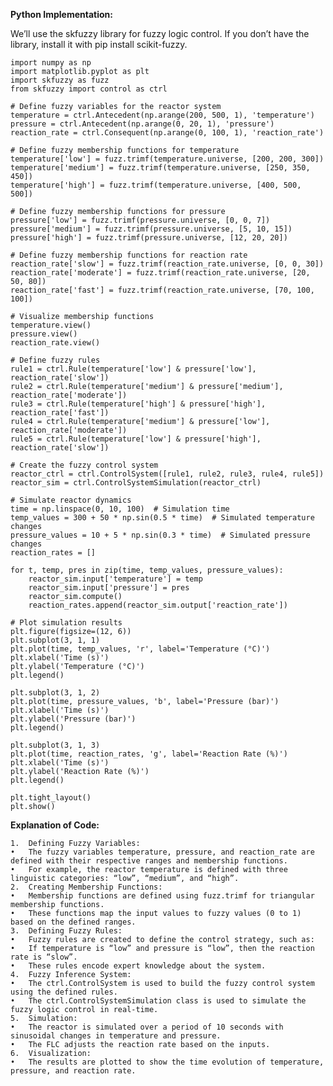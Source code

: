 **Python Implementation:**

We’ll use the skfuzzy library for fuzzy logic control. If you don’t have the library, install it with pip install scikit-fuzzy.

```
import numpy as np
import matplotlib.pyplot as plt
import skfuzzy as fuzz
from skfuzzy import control as ctrl

# Define fuzzy variables for the reactor system
temperature = ctrl.Antecedent(np.arange(200, 500, 1), 'temperature')
pressure = ctrl.Antecedent(np.arange(0, 20, 1), 'pressure')
reaction_rate = ctrl.Consequent(np.arange(0, 100, 1), 'reaction_rate')

# Define fuzzy membership functions for temperature
temperature['low'] = fuzz.trimf(temperature.universe, [200, 200, 300])
temperature['medium'] = fuzz.trimf(temperature.universe, [250, 350, 450])
temperature['high'] = fuzz.trimf(temperature.universe, [400, 500, 500])

# Define fuzzy membership functions for pressure
pressure['low'] = fuzz.trimf(pressure.universe, [0, 0, 7])
pressure['medium'] = fuzz.trimf(pressure.universe, [5, 10, 15])
pressure['high'] = fuzz.trimf(pressure.universe, [12, 20, 20])

# Define fuzzy membership functions for reaction rate
reaction_rate['slow'] = fuzz.trimf(reaction_rate.universe, [0, 0, 30])
reaction_rate['moderate'] = fuzz.trimf(reaction_rate.universe, [20, 50, 80])
reaction_rate['fast'] = fuzz.trimf(reaction_rate.universe, [70, 100, 100])

# Visualize membership functions
temperature.view()
pressure.view()
reaction_rate.view()

# Define fuzzy rules
rule1 = ctrl.Rule(temperature['low'] & pressure['low'], reaction_rate['slow'])
rule2 = ctrl.Rule(temperature['medium'] & pressure['medium'], reaction_rate['moderate'])
rule3 = ctrl.Rule(temperature['high'] & pressure['high'], reaction_rate['fast'])
rule4 = ctrl.Rule(temperature['medium'] & pressure['low'], reaction_rate['moderate'])
rule5 = ctrl.Rule(temperature['low'] & pressure['high'], reaction_rate['slow'])

# Create the fuzzy control system
reactor_ctrl = ctrl.ControlSystem([rule1, rule2, rule3, rule4, rule5])
reactor_sim = ctrl.ControlSystemSimulation(reactor_ctrl)

# Simulate reactor dynamics
time = np.linspace(0, 10, 100)  # Simulation time
temp_values = 300 + 50 * np.sin(0.5 * time)  # Simulated temperature changes
pressure_values = 10 + 5 * np.sin(0.3 * time)  # Simulated pressure changes
reaction_rates = []

for t, temp, pres in zip(time, temp_values, pressure_values):
    reactor_sim.input['temperature'] = temp
    reactor_sim.input['pressure'] = pres
    reactor_sim.compute()
    reaction_rates.append(reactor_sim.output['reaction_rate'])

# Plot simulation results
plt.figure(figsize=(12, 6))
plt.subplot(3, 1, 1)
plt.plot(time, temp_values, 'r', label='Temperature (°C)')
plt.xlabel('Time (s)')
plt.ylabel('Temperature (°C)')
plt.legend()

plt.subplot(3, 1, 2)
plt.plot(time, pressure_values, 'b', label='Pressure (bar)')
plt.xlabel('Time (s)')
plt.ylabel('Pressure (bar)')
plt.legend()

plt.subplot(3, 1, 3)
plt.plot(time, reaction_rates, 'g', label='Reaction Rate (%)')
plt.xlabel('Time (s)')
plt.ylabel('Reaction Rate (%)')
plt.legend()

plt.tight_layout()
plt.show()
```

**Explanation of Code:**

	1.	Defining Fuzzy Variables:
	•	The fuzzy variables temperature, pressure, and reaction_rate are defined with their respective ranges and membership functions.
	•	For example, the reactor temperature is defined with three linguistic categories: “low”, “medium”, and “high”.
	2.	Creating Membership Functions:
	•	Membership functions are defined using fuzz.trimf for triangular membership functions.
	•	These functions map the input values to fuzzy values (0 to 1) based on the defined ranges.
	3.	Defining Fuzzy Rules:
	•	Fuzzy rules are created to define the control strategy, such as:
	•	If temperature is “low” and pressure is “low”, then the reaction rate is “slow”.
	•	These rules encode expert knowledge about the system.
	4.	Fuzzy Inference System:
	•	The ctrl.ControlSystem is used to build the fuzzy control system using the defined rules.
	•	The ctrl.ControlSystemSimulation class is used to simulate the fuzzy logic control in real-time.
	5.	Simulation:
	•	The reactor is simulated over a period of 10 seconds with sinusoidal changes in temperature and pressure.
	•	The FLC adjusts the reaction rate based on the inputs.
	6.	Visualization:
	•	The results are plotted to show the time evolution of temperature, pressure, and reaction rate.

 

